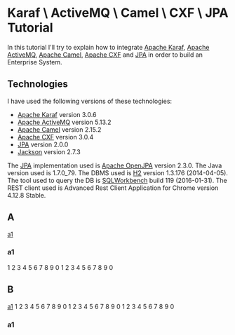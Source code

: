 Karaf \ ActiveMQ \ Camel \ CXF \ JPA Tutorial
=====================================

In this tutorial I'll try to explain how to integrate [Apache Karaf](http://karaf.apache.org/), [Apache ActiveMQ](http://activemq.apache.org/), [Apache Camel](http://camel.apache.org/), [Apache CXF](https://cxf.apache.org/) and [JPA](http://www.oracle.com/technetwork/java/javaee/tech/persistence-jsp-140049.html) in order to build an Enterprise System.

## Technologies
I have used the following versions of these technologies:

- [Apache Karaf](http://karaf.apache.org/)  version 3.0.6
- [Apache ActiveMQ](http://activemq.apache.org/) version 5.13.2
- [Apache Camel](http://camel.apache.org/) version 2.15.2
- [Apache CXF](https://cxf.apache.org/) version 3.0.4
- [JPA](http://www.oracle.com/technetwork/java/javaee/tech/persistence-jsp-140049.html) version 2.0.0
- [Jackson](https://github.com/FasterXML/jackson) version 2.7.3

The [JPA](http://www.oracle.com/technetwork/java/javaee/tech/persistence-jsp-140049.html) implementation used is [Apache OpenJPA](http://openjpa.apache.org/) version 2.3.0.
The Java version used is 1.7.0_79.
The DBMS used is [H2](http://www.h2database.com/html/main.html) version 1.3.176 (2014-04-05).
The tool used to query the DB is [SQLWorkbench](http://www.sql-workbench.net/index.html) build 119 (2016-01-31). 
The REST client used is Advanced Rest Client Application for Chrome version 4.12.8 Stable.

## A
[a1](#a1)

### a1
1
2
3
4
5
6
7
8
9
0
1
2
3
4
5
6
7
8
9
0
## B
[a1](#a1)
1
2
3
4
5
6
7
8
9
0
1
2
3
4
5
6
7
8
9
0
1
2
3
4
5
6
7
8
9
0
### a1
